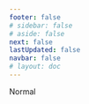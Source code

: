```yaml
---
footer: false
# sidebar: false
# aside: false
next: false
lastUpdated: false
navbar: false
# layout: doc
---
```


<script setup>
const chatPrompts = [
  // Layanan Bisnis (blok pertama)
  { id: "1", text: "Pendaftaran perusahaan di UAE", category: "business" },
  { id: "2", text: "Pendirian perusahaan Mainland", category: "business" },
  { id: "3", text: "Pendaftaran perusahaan Free zone", category: "business" },
  { id: "4", text: "Pembentukan perusahaan Offshore", category: "business" },
  { id: "5", text: "Visa freelance UAE", category: "business" },
  { id: "6", text: "Lisensi bisnis Dubai", category: "business" },
  { id: "7", text: "Persyaratan lisensi dagang UAE", category: "business" },
  { id: "23", text: "Pendirian bisnis UAE", category: "business" },
  { id: "24", text: "Free zones Dubai", category: "business" },
  { id: "25", text: "Pendaftaran perusahaan UAE", category: "business" },
  { id: "26", text: "Visa freelance UAE", category: "business" },
  
  // Visa dan Imigrasi
  { id: "8", text: "Pengajuan Golden Visa UAE", category: "visa" },
  { id: "9", text: "Visa kerja UAE", category: "visa" },
  { id: "10", text: "Sponsor visa keluarga di UAE", category: "visa" },
  { id: "11", text: "Persyaratan tes medis visa", category: "visa" },
  { id: "12", text: "Proses visa tinggal UAE", category: "visa" },
  { id: "27", text: "Persyaratan visa UAE", category: "visa" },
  
  // Hukum dan Dokumen
  { id: "13", text: "Pengajuan Emirates ID", category: "legal" },
  { id: "14", text: "Legalisasi dokumen UAE", category: "legal" },
  { id: "15", text: "Surat Kuasa di UAE", category: "legal" },
  { id: "16", text: "Peninjauan kontrak bisnis UAE", category: "legal" },
  { id: "40", text: "Perpanjangan Emirates ID", category: "legal" },
  
  // Layanan Keuangan
  { id: "17", text: "Rekening bank korporat UAE", category: "finance" },
  { id: "18", text: "Pendaftaran pajak UAE (VAT)", category: "finance" },
  { id: "19", text: "Layanan akuntansi di UAE", category: "finance" },
  { id: "20", text: "Peraturan Substansi Ekonomi UAE", category: "finance" },
  { id: "41", text: "Layanan perbankan UAE", category: "finance" },
  
  // Properti dan Layanan
  { id: "21", text: "Investasi properti UAE", category: "property" },
  { id: "22", text: "Sewa ruang kantor Dubai", category: "property" },

  // Kesehatan
  { id: "47", text: "Asuransi kesehatan UAE", category: "healthcare" },
  { id: "48", text: "Rumah sakit terbaik di Dubai", category: "healthcare" },
  { id: "49", text: "Pemeriksaan kesehatan UAE", category: "healthcare" },
  
  // Pariwisata dan Hiburan (di akhir)
  { id: "28", text: "Objek wisata Dubai", category: "travel" },
  { id: "29", text: "Expo City Dubai", category: "attractions" },
  { id: "30", text: "Tiket Dubai Frame", category: "attractions" },
  { id: "31", text: "Tiket Burj Khalifa", category: "attractions" },
  { id: "32", text: "Museum of the Future", category: "attractions" },
  { id: "33", text: "Abu Dhabi Louvre", category: "attractions" },
  { id: "34", text: "Ferrari World Abu Dhabi", category: "attractions" },
  { id: "35", text: "Belanja di Dubai Mall", category: "shopping" },
]
</script>

<AIChat :prompts="chatPrompts" />

<userStyle>Normal</userStyle>